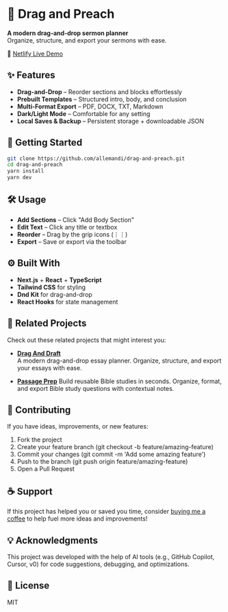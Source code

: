 # 🎤 Drag and Preach

**A modern drag-and-drop sermon planner**  
Organize, structure, and export your sermons with ease.

🚀 [Netlify Live Demo](https://drag-and-preach.netlify.app/)

## ✨ Features

- **Drag-and-Drop** – Reorder sections and blocks effortlessly
- **Prebuilt Templates** – Structured intro, body, and conclusion
- **Multi-Format Export** – PDF, DOCX, TXT, Markdown
- **Dark/Light Mode** – Comfortable for any setting
- **Local Saves & Backup** – Persistent storage + downloadable JSON

## 🚀 Getting Started

```bash
git clone https://github.com/allemandi/drag-and-preach.git
cd drag-and-preach
yarn install
yarn dev
```

## 🛠 Usage

- **Add Sections** – Click "Add Body Section"
- **Edit Text** – Click any title or textbox
- **Reorder** – Drag by the grip icons (⋮⋮)
- **Export** – Save or export via the toolbar

## ⚙️ Built With

- **Next.js** + **React** + **TypeScript**
- **Tailwind CSS** for styling
- **Dnd Kit** for drag-and-drop
- **React Hooks** for state management

## 🔗 Related Projects
Check out these related projects that might interest you:
- **[Drag And Draft](https://github.com/allemandi/drag-and-draft)**  
  A modern drag-and-drop essay planner. Organize, structure, and export your essays with ease.

- **[Passage Prep](https://github.com/allemandi/passage-prep)** 
  Build reusable Bible studies in seconds. Organize, format, and export Bible study questions with contextual notes.

## 🤝 Contributing
If you have ideas, improvements, or new features:

1. Fork the project
2. Create your feature branch (git checkout -b feature/amazing-feature)
3. Commit your changes (git commit -m 'Add some amazing feature')
4. Push to the branch (git push origin feature/amazing-feature)
5. Open a Pull Request

## ☕ Support
If this project has helped you or saved you time, consider [buying me a coffee](https://www.buymeacoffee.com/allemandi) to help fuel more ideas and improvements!

## 💡 Acknowledgments

This project was developed with the help of AI tools (e.g., GitHub Copilot, Cursor, v0) for code suggestions, debugging, and optimizations.

## 📄 License

MIT
